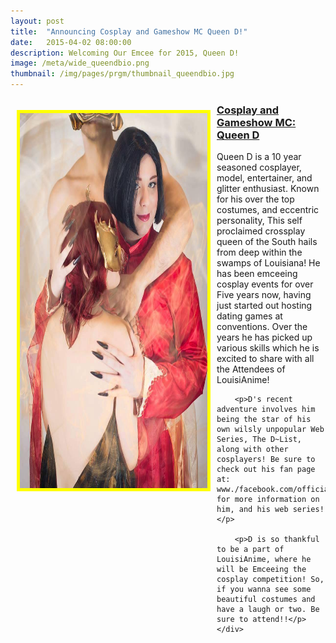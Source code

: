 ```yaml
---
layout: post
title:  "Announcing Cosplay and Gameshow MC Queen D!"
date:   2015-04-02 08:00:00
description: Welcoming Our Emcee for 2015, Queen D!
image: /meta/wide_queendbio.png
thumbnail: /img/pages/prgm/thumbnail_queendbio.jpg
---
```



<div class="container">
	<div class="row">
	<a href="/img/pages/prgm/queendbio.jpg" data-lightbox="Cosplay Image 1"><img class="img-responsive" src="/img/pages/prgm/queendbio.jpg" alt="Envel" width="300" height="600" style="border:5px solid yellow; float:left; margin:10px;"></a>
		<h3><a href="https://www.facebook.com/officialCountD">Cosplay and Gameshow MC: Queen D</a></h3>
		<p>Queen D is a 10 year seasoned cosplayer, model, entertainer, and glitter enthusiast. Known for his over the top costumes, and eccentric personality, This self proclaimed crossplay queen of the South hails from deep within the swamps of Louisiana! He has been emceeing cosplay events for over Five years now, having just started out hosting dating games at conventions. Over the years he has picked up various skills which he is excited to share with all the Attendees of LouisiAnime!</p>

		<p>D's recent adventure involves him being the star of his own wilsly unpopular Web Series, The D~List, along with other cosplayers! Be sure to check out his fan page at: www./facebook.com/officialCountD for more information on him, and his web series!</p>

		<p>D is so thankful to be a part of LouisiAnime, where he will be Emceeing the cosplay competition! So, if you wanna see some beautiful costumes and have a laugh or two. Be sure to attend!!</p>
	</div>
</div>



